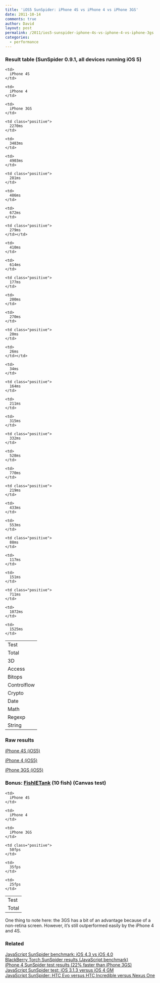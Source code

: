 ```yaml
---
title: 'iOS5 SunSpider: iPhone 4S vs iPhone 4 vs iPhone 3GS'
date: 2011-10-14
comments: true
author: David
layout: post
permalink: /2011/ios5-sunspider-iphone-4s-vs-iphone-4-vs-iphone-3gs
categories:
  - performance
---
```

### Result table (SunSpider 0.9.1, all devices running iOS 5)

<table style="width: 100%;">
  <tr>
    <td>
      Test
    </td>
    
    <td>
      iPhone 4S
    </td>
    
    <td>
      iPhone 4
    </td>
    
    <td>
      iPhone 3GS
    </td>
  </tr>
  
  <tr>
    <td>
      Total
    </td>
    
    <td class="positive">
      2270ms
    </td>
    
    <td>
      3483ms
    </td>
    
    <td>
      4903ms
    </td>
  </tr>
  
  <tr>
    <td>
      3D
    </td>
    
    <td class="positive">
      281ms
    </td>
    
    <td>
      486ms
    </td>
    
    <td>
      672ms
    </td>
  </tr>
  
  <tr>
    <td>
      Access
    </td>
    
    <td class="positive">
      279ms
    </td></td> 
    
    <td>
      410ms
    </td>
    
    <td>
      614ms
    </td>
  </tr>
  
  <tr>
    <td>
      Bitops
    </td>
    
    <td class="positive">
      177ms
    </td>
    
    <td>
      200ms
    </td>
    
    <td>
      270ms
    </td>
  </tr>
  
  <tr>
    <td>
      Controlflow
    </td>
    
    <td class="positive">
      20ms
    </td>
    
    <td>
      26ms
    </td></td> 
    
    <td>
      34ms
    </td>
  </tr>
  
  <tr>
    <td>
      Crypto
    </td>
    
    <td class="positive">
      164ms
    </td>
    
    <td>
      211ms
    </td>
    
    <td>
      315ms
    </td>
  </tr>
  
  <tr>
    <td>
      Date
    </td>
    
    <td class="positive">
      332ms
    </td>
    
    <td>
      528ms
    </td>
    
    <td>
      770ms
    </td>
  </tr>
  
  <tr>
    <td>
      Math
    </td>
    
    <td class="positive">
      219ms
    </td>
    
    <td>
      433ms
    </td>
    
    <td>
      553ms
    </td>
  </tr>
  
  <tr>
    <td>
      Regexp
    </td>
    
    <td class="positive">
      88ms
    </td>
    
    <td>
      117ms
    </td>
    
    <td>
      151ms
    </td>
  </tr>
  
  <tr>
    <td>
      String
    </td>
    
    <td class="positive">
      711ms
    </td>
    
    <td>
      1072ms
    </td>
    
    <td>
      1525ms
    </td>
  </tr>
</table>

### Raw results

[iPhone 4S (iOS5)][1]

[iPhone 4 (iOS5)][2]

[iPhone 3GS (iOS5)][3]

### Bonus: [FishIETank][4] (10 fish) (Canvas test)

<table style="width: 100%;">
  <tr>
    <td>
      Test
    </td>
    
    <td>
      iPhone 4S
    </td>
    
    <td>
      iPhone 4
    </td>
    
    <td>
      iPhone 3GS
    </td>
  </tr>
  
  <tr>
    <td>
      Total
    </td>
    
    <td class="positive">
      50fps
    </td>
    
    <td>
      35fps
    </td>
    
    <td>
      25fps
    </td>
  </tr>
</table>

One thing to note here: the 3GS has a bit of an advantage because of a non-retina screen. However, it&#8217;s still outperformed easily by the iPhone 4 and 4S.

### Related

[JavaScript SunSpider benchmark: iOS 4.3 vs iOS 4.0][5]  
[BlackBerry Torch SunSpider results (JavaScript benchmark)][6]  
[iPhone 4 SunSpider test results (22% faster than iPhone 3GS)][7]  
[JavaScript SunSpider test: iOS 3.1.3 versus iOS 4 GM][8]  
[JavaScript SunSpider: HTC Evo versus HTC Incredible versus Nexus One][9]

 [1]: http://www.webkit.org/perf/sunspider-0.9.1/sunspider-0.9.1/results.html?%7B%22v%22:%20%22sunspider-0.9.1%22,%20%223d-cube%22:%5B98,100,97,101,98,98,99,99,100,105%5D,%223d-morph%22:%5B72,75,72,74,72,74,72,72,72,73%5D,%223d-raytrace%22:%5B107,107,108,111,108,108,108,109,110,108%5D,%22access-binary-trees%22:%5B48,48,53,51,47,49,51,54,52,47%5D,%22access-fannkuch%22:%5B121,120,124,120,121,121,120,120,125,120%5D,%22access-nbody%22:%5B70,72,71,71,71,72,70,70,69,70%5D,%22access-nsieve%22:%5B35,40,38,38,37,35,35,36,38,37%5D,%22bitops-3bit-bits-in-byte%22:%5B29,29,29,28,29,29,29,29,29,29%5D,%22bitops-bits-in-byte%22:%5B39,36,37,39,37,36,36,37,38,37%5D,%22bitops-bitwise-and%22:%5B47,48,48,46,49,48,49,51,48,47%5D,%22bitops-nsieve-bits%22:%5B65,63,62,62,62,62,63,63,63,62%5D,%22controlflow-recursive%22:%5B19,20,20,20,19,20,20,19,20,20%5D,%22crypto-aes%22:%5B94,96,96,100,103,102,96,96,96,99%5D,%22crypto-md5%22:%5B36,37,37,38,37,36,39,36,38,39%5D,%22crypto-sha1%22:%5B29,28,30,28,30,29,29,28,29,29%5D,%22date-format-tofte%22:%5B171,182,167,168,170,172,167,170,181,172%5D,%22date-format-xparb%22:%5B160,159,161,158,160,168,162,156,159,158%5D,%22math-cordic%22:%5B81,79,76,77,77,77,78,77,76,77%5D,%22math-partial-sums%22:%5B92,92,92,92,94,92,92,91,92,94%5D,%22math-spectral-norm%22:%5B49,49,49,49,51,49,49,50,48,52%5D,%22regexp-dna%22:%5B91,87,88,87,88,88,88,87,88,87%5D,%22string-base64%22:%5B89,88,86,92,87,91,96,87,87,87%5D,%22string-fasta%22:%5B91,92,92,91,94,94,95,95,89,89%5D,%22string-tagcloud%22:%5B144,147,147,145,144,145,144,144,148,150%5D,%22string-unpack-code%22:%5B246,243,238,244,254,249,243,249,240,238%5D,%22string-validate-input%22:%5B145,134,136,137,140,137,137,137,141,149%5D%7D
 [2]: http://www.webkit.org/perf/sunspider-0.9.1/sunspider-0.9.1/results.html?%7B%22v%22:%20%22sunspider-0.9.1%22,%20%223d-cube%22:%5B175,179,192,175,180,174,181,174,173,182%5D,%223d-morph%22:%5B138,137,136,135,136,135,136,137,144,135%5D,%223d-raytrace%22:%5B166,171,174,174,166,178,168,167,169,168%5D,%22access-binary-trees%22:%5B61,61,62,58,57,56,57,56,60,57%5D,%22access-fannkuch%22:%5B141,142,143,146,141,142,148,142,146,148%5D,%22access-nbody%22:%5B154,152,147,146,144,148,146,154,146,149%5D,%22access-nsieve%22:%5B59,59,57,67,58,60,57,58,59,59%5D,%22bitops-3bit-bits-in-byte%22:%5B29,29,29,28,34,29,28,28,29,28%5D,%22bitops-bits-in-byte%22:%5B40,40,41,40,41,40,42,41,41,41%5D,%22bitops-bitwise-and%22:%5B58,59,60,58,60,58,59,62,58,58%5D,%22bitops-nsieve-bits%22:%5B71,76,70,75,71,69,72,71,70,70%5D,%22controlflow-recursive%22:%5B26,25,25,26,25,26,25,25,26,27%5D,%22crypto-aes%22:%5B124,132,124,124,126,123,123,125,122,127%5D,%22crypto-md5%22:%5B48,48,48,50,50,50,50,50,50,50%5D,%22crypto-sha1%22:%5B36,37,36,35,36,37,36,37,36,36%5D,%22date-format-tofte%22:%5B265,267,265,314,259,260,257,266,263,260%5D,%22date-format-xparb%22:%5B258,265,258,259,265,259,259,264,259,260%5D,%22math-cordic%22:%5B291,141,141,141,147,140,140,141,178,140%5D,%22math-partial-sums%22:%5B174,173,179,180,171,174,171,179,177,171%5D,%22math-spectral-norm%22:%5B102,98,97,98,97,97,99,100,99,98%5D,%22regexp-dna%22:%5B115,114,114,116,115,119,122,112,120,122%5D,%22string-base64%22:%5B120,123,116,121,114,118,116,115,117,117%5D,%22string-fasta%22:%5B128,125,122,129,122,130,129,131,123,128%5D,%22string-tagcloud%22:%5B208,209,209,206,215,210,210,209,211,219%5D,%22string-unpack-code%22:%5B401,412,410,413,406,422,412,413,410,414%5D,%22string-validate-input%22:%5B205,208,199,200,205,207,206,212,206,211%5D%7D
 [3]: http://www.webkit.org/perf/sunspider-0.9.1/sunspider-0.9.1/results.html?%7B%22v%22:%20%22sunspider-0.9.1%22,%20%223d-cube%22:%5B245,251,245,317,247,244,250,249,250,250%5D,%223d-morph%22:%5B191,184,186,189,186,190,202,190,194,188%5D,%223d-raytrace%22:%5B222,226,223,222,229,227,234,229,227,231%5D,%22access-binary-trees%22:%5B86,87,87,93,89,89,92,92,94,85%5D,%22access-fannkuch%22:%5B189,188,190,189,350,187,188,189,188,190%5D,%22access-nbody%22:%5B195,194,193,204,585,196,198,199,194,194%5D,%22access-nsieve%22:%5B83,94,86,82,84,83,83,83,82,84%5D,%22bitops-3bit-bits-in-byte%22:%5B38,40,37,38,38,43,40,38,38,40%5D,%22bitops-bits-in-byte%22:%5B70,54,53,58,62,55,59,55,54,54%5D,%22bitops-bitwise-and%22:%5B78,78,79,79,82,79,77,76,77,79%5D,%22bitops-nsieve-bits%22:%5B93,94,94,95,93,94,93,93,101,99%5D,%22controlflow-recursive%22:%5B34,34,32,34,33,34,33,33,36,35%5D,%22crypto-aes%22:%5B365,173,173,174,174,184,177,172,170,171%5D,%22crypto-md5%22:%5B101,65,64,68,67,69,65,66,65,67%5D,%22crypto-sha1%22:%5B75,49,48,50,51,48,49,54,49,49%5D,%22date-format-tofte%22:%5B618,358,357,361,373,365,367,482,379,372%5D,%22date-format-xparb%22:%5B408,360,349,354,371,365,371,369,359,363%5D,%22math-cordic%22:%5B199,191,192,188,188,188,190,188,190,191%5D,%22math-partial-sums%22:%5B228,227,228,225,229,232,227,232,229,227%5D,%22math-spectral-norm%22:%5B160,132,131,131,130,131,131,130,133,130%5D,%22regexp-dna%22:%5B158,149,148,151,150,149,152,148,153,148%5D,%22string-base64%22:%5B164,163,176,167,171,172,175,172,181,174%5D,%22string-fasta%22:%5B227,187,176,179,167,175,176,189,176,172%5D,%22string-tagcloud%22:%5B303,288,270,277,284,289,282,284,281,284%5D,%22string-unpack-code%22:%5B1029,531,527,523,543,545,553,545,538,541%5D,%22string-validate-input%22:%5B296,300,297,299,299,293,298,320,296,296%5D%7D
 [4]: http://ie.microsoft.com/testdrive/Performance/FishIETank/
 [5]: http://davidbcalhoun.com/2011/javascript-sunspider-benchmark-ios-4-3-vs-ios-4-0
 [6]: http://davidbcalhoun.com/2010/blackberry-torch-sunspider-results-javascript-benchmark
 [7]: http://davidbcalhoun.com/2010/iphone-4-sunspider-test-results
 [8]: http://davidbcalhoun.com/2010/sunspider-ios-3-1-3-versus-ios-4-gm
 [9]: http://davidbcalhoun.com/2010/javascript-sunspider-htc-evo-versus-htc-incredible-versus-nexus-one